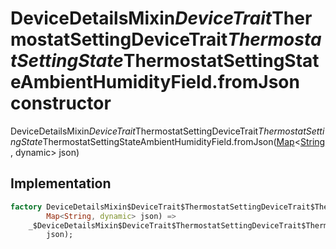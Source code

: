 


# DeviceDetailsMixin$DeviceTrait$ThermostatSettingDeviceTrait$ThermostatSettingState$ThermostatSettingStateAmbientHumidityField.fromJson constructor







DeviceDetailsMixin$DeviceTrait$ThermostatSettingDeviceTrait$ThermostatSettingState$ThermostatSettingStateAmbientHumidityField.fromJson([Map](https://api.dart.dev/stable/2.12.3/dart-core/Map-class.html)&lt;[String](https://api.dart.dev/stable/2.12.3/dart-core/String-class.html), dynamic> json)





## Implementation

```dart
factory DeviceDetailsMixin$DeviceTrait$ThermostatSettingDeviceTrait$ThermostatSettingState$ThermostatSettingStateAmbientHumidityField.fromJson(
        Map<String, dynamic> json) =>
    _$DeviceDetailsMixin$DeviceTrait$ThermostatSettingDeviceTrait$ThermostatSettingState$ThermostatSettingStateAmbientHumidityFieldFromJson(
        json);
```







